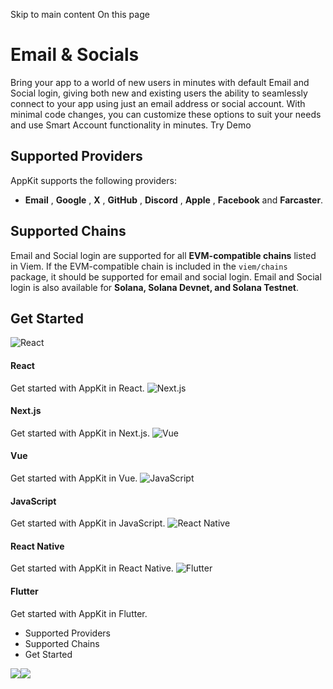 Skip to main content
On this page
# Email & Socials
Bring your app to a world of new users in minutes with default Email and Social login, giving both new and existing users the ability to seamlessly connect to your app using just an email address or social account. With minimal code changes, you can customize these options to suit your needs and use Smart Account functionality in minutes.
Try Demo
## Supported Providers​
AppKit supports the following providers:
  * **Email** , **Google** , **X** , **GitHub** , **Discord** , **Apple** , **Facebook** and **Farcaster**.


## Supported Chains​
Email and Social login are supported for all **EVM-compatible chains** listed in Viem. If the EVM-compatible chain is included in the `viem/chains` package, it should be supported for email and social login.
Email and Social login is also available for **Solana, Solana Devnet, and Solana Testnet**.
## Get Started​
![React](https://docs.reown.com/appkit/authentication/socials)
#### React
Get started with AppKit in React.
![Next.js](https://docs.reown.com/appkit/authentication/socials)
#### Next.js
Get started with AppKit in Next.js.
![Vue](https://docs.reown.com/appkit/authentication/socials)
#### Vue
Get started with AppKit in Vue.
![JavaScript](https://docs.reown.com/appkit/authentication/socials)
#### JavaScript
Get started with AppKit in JavaScript.
![React Native](https://docs.reown.com/appkit/authentication/socials)
#### React Native
Get started with AppKit in React Native.
![Flutter](https://docs.reown.com/appkit/authentication/socials)
#### Flutter
Get started with AppKit in Flutter.
  * Supported Providers
  * Supported Chains
  * Get Started


![](https://t.co/1/i/adsct?bci=4&dv=America%2FToronto%26en-US%26Google%20Inc.%26MacIntel%26255%261080%26600%266%2624%261080%26600%260%26na&eci=3&event=%7B%7D&event_id=15e79748-a11c-4224-8698-55879f22f6bf&integration=gtm&p_id=Twitter&p_user_id=0&pl_id=88386458-c5a5-4ac6-9ee1-111c7b2ca0f5&tw_document_href=https%3A%2F%2Fdocs.reown.com%2Fappkit%2Fauthentication%2Fsocials&tw_iframe_status=0&txn_id=oo02q&type=javascript&version=2.3.31)![](https://analytics.twitter.com/1/i/adsct?bci=4&dv=America%2FToronto%26en-US%26Google%20Inc.%26MacIntel%26255%261080%26600%266%2624%261080%26600%260%26na&eci=3&event=%7B%7D&event_id=15e79748-a11c-4224-8698-55879f22f6bf&integration=gtm&p_id=Twitter&p_user_id=0&pl_id=88386458-c5a5-4ac6-9ee1-111c7b2ca0f5&tw_document_href=https%3A%2F%2Fdocs.reown.com%2Fappkit%2Fauthentication%2Fsocials&tw_iframe_status=0&txn_id=oo02q&type=javascript&version=2.3.31)
